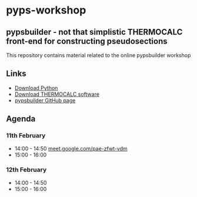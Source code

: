 # pyps-workshop

**pypsbuilder** - not that simplistic THERMOCALC front-end for constructing pseudosections
---
This repository contains material related to the online pypsbuilder workshop

## Links

- [Download Python](https://www.python.org/downloads/)
- [Download THERMOCALC software](https://hpxeosandthermocalc.org/downloads/download-thermocalc-software/)
- [pypsbuilder GitHub page](https://github.com/ondrolexa/pypsbuilder)

## Agenda

### 11th February
 - 14:00 - 14:50 [meet.google.com/pae-zfwt-vdm](meet.google.com/pae-zfwt-vdm)
 - 15:00 - 16:00 

### 12th February
 - 14:00 - 14:50 
 - 15:00 - 16:00 

